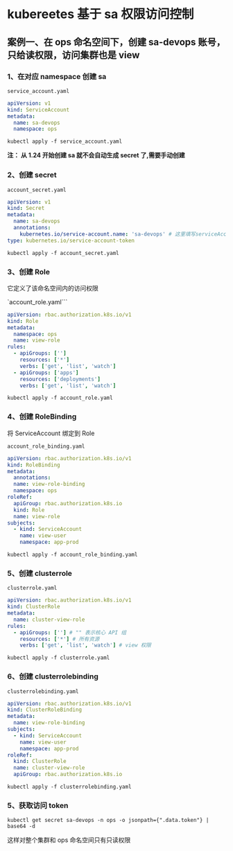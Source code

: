 # kubereetes 基于 sa 权限访问控制

## 案例一、在 ops 命名空间下，创建 sa-devops 账号，只给读权限，访问集群也是 view

### 1、在对应 namespace 创建 sa

`service_account.yaml`

```yaml
apiVersion: v1
kind: ServiceAccount
metadata:
  name: sa-devops
  namespace: ops
```

```shell
kubectl apply -f service_account.yaml
```

**注： 从 1.24 开始创建 sa 就不会自动生成 secret 了,需要手动创建**

### 2、创建 secret

`account_secret.yaml`

```yaml
apiVersion: v1
kind: Secret
metadata:
  name: sa-devops
  annotations:
    kubernetes.io/service-account.name: 'sa-devops' # 这里填写serviceAccountName
type: kubernetes.io/service-account-token
```

```shell
kubectl apply -f account_secret.yaml
```

### 3、创建 Role

它定义了该命名空间内的访问权限

`account_role.yaml```

```yaml
apiVersion: rbac.authorization.k8s.io/v1
kind: Role
metadata:
  namespace: ops
  name: view-role
rules:
  - apiGroups: ['']
    resources: ['*']
    verbs: ['get', 'list', 'watch']
  - apiGroups: ['apps']
    resources: ['deployments']
    verbs: ['get', 'list', 'watch']
```

```shell
kubectl apply -f account_role.yaml
```

### 4、创建 RoleBinding

将 ServiceAccount 绑定到 Role

`account_role_binding.yaml`

```yaml
apiVersion: rbac.authorization.k8s.io/v1
kind: RoleBinding
metadata:
  annotations:
  name: view-role-binding
  namespace: ops
roleRef:
  apiGroup: rbac.authorization.k8s.io
  kind: Role
  name: view-role
subjects:
  - kind: ServiceAccount
    name: view-user
    namespace: app-prod
```

```
kubectl apply -f account_role_binding.yaml
```

### 5、创建 clusterrole

`clusterrole.yaml`

```yaml
apiVersion: rbac.authorization.k8s.io/v1
kind: ClusterRole
metadata:
  name: cluster-view-role
rules:
  - apiGroups: [''] # "" 表示核心 API 组
    resources: ['*'] # 所有资源
    verbs: ['get', 'list', 'watch'] # view 权限
```

```shell
kubectl apply -f clusterrole.yaml
```

### 6、创建 clusterrolebinding

`clusterrolebinding.yaml`

```yaml
apiVersion: rbac.authorization.k8s.io/v1
kind: ClusterRoleBinding
metadata:
  name: view-role-binding
subjects:
  - kind: ServiceAccount
    name: view-user
    namespace: app-prod
roleRef:
  kind: ClusterRole
  name: cluster-view-role
  apiGroup: rbac.authorization.k8s.io
```

```shell
kubectl apply -f clusterrolebinding.yaml
```

### 5、获取访问 token

```shell
kubectl get secret sa-devops -n ops -o jsonpath={".data.token"} | base64 -d
```

这样对整个集群和 ops 命名空间只有只读权限
